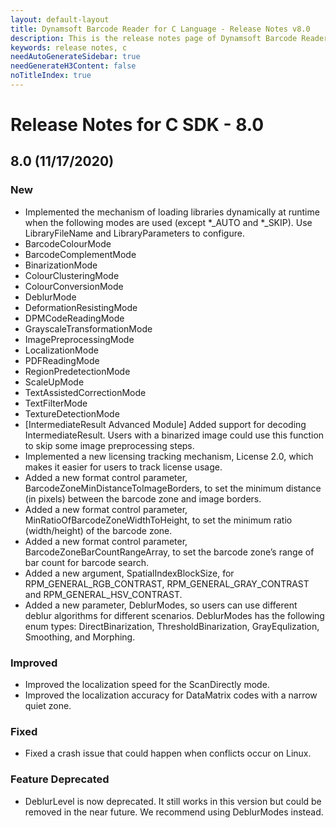 ```yaml
---
layout: default-layout
title: Dynamsoft Barcode Reader for C Language - Release Notes v8.0
description: This is the release notes page of Dynamsoft Barcode Reader for C Language v8.0.
keywords: release notes, c
needAutoGenerateSidebar: true
needGenerateH3Content: false
noTitleIndex: true
---
```


# Release Notes for C SDK - 8.0

## 8.0 (11/17/2020)

### New

- Implemented the mechanism of loading libraries dynamically at runtime when the following modes are used (except *_AUTO and *_SKIP). Use LibraryFileName and LibraryParameters to configure.
 - BarcodeColourMode
 - BarcodeComplementMode
 - BinarizationMode
 - ColourClusteringMode
 - ColourConversionMode
 - DeblurMode
 - DeformationResistingMode
 - DPMCodeReadingMode
 - GrayscaleTransformationMode
 - ImagePreprocessingMode
 - LocalizationMode
 - PDFReadingMode
 - RegionPredetectionMode
 - ScaleUpMode
 - TextAssistedCorrectionMode
 - TextFilterMode
 - TextureDetectionMode 
- [IntermediateResult Advanced Module] Added support for decoding IntermediateResult. Users with a binarized image could use this function to skip some image preprocessing steps.
- Implemented a new licensing tracking mechanism, License 2.0, which makes it easier for users to track license usage. 
- Added a new format control parameter, BarcodeZoneMinDistanceToImageBorders, to set the minimum distance (in pixels) between the barcode zone and image borders.
- Added a new format control parameter, MinRatioOfBarcodeZoneWidthToHeight, to set the minimum ratio (width/height) of the barcode zone.
- Added a new format control parameter, BarcodeZoneBarCountRangeArray, to set the barcode zone’s range of bar count for barcode search.
- Added a new argument, SpatialIndexBlockSize, for RPM_GENERAL_RGB_CONTRAST, RPM_GENERAL_GRAY_CONTRAST and RPM_GENERAL_HSV_CONTRAST.
- Added a new parameter, DeblurModes, so users can use different deblur algorithms for different scenarios. DeblurModes has the following enum types: DirectBinarization, ThresholdBinarization, GrayEqulization, Smoothing, and Morphing.

### Improved

- Improved the localization speed for the ScanDirectly mode.
- Improved the localization accuracy for DataMatrix codes with a narrow quiet zone.

### Fixed

- Fixed a crash issue that could happen when conflicts occur on Linux.

### Feature Deprecated

- DeblurLevel is now deprecated. It still works in this version but could be removed in the near future. We recommend using DeblurModes instead.
